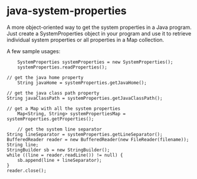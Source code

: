 # java-system-properties
A more object-oriented way to get the system properties in a Java program.
Just create a SystemProperties object in your program and use it to retrieve 
individual system properties or all properties in a Map collection.

A few sample usages:


    	SystemProperties systemProperties = new SystemProperties();
    	systemProperties.readProperties();
	
	// get the java home property
    	String javaHome = systemProperties.getJavaHome();
	
	// get the java class path property
   	String javaClassPath = systemProperties.getJavaClassPath();
	
	// get a Map with all the system properties
    	Map<String, String> systemPropertiesMap = systemProperties.getProperties();
    
    	// get the system line separator
	String lineSeparator = systemProperties.getLineSeparator();
	BufferedReader reader = new BufferedReader(new FileReader(filename));
	String line;
	StringBuilder sb = new StringBuilder();
	while ((line = reader.readLine()) != null) {
		sb.append(line + lineSeparator);
	}
	reader.close();
